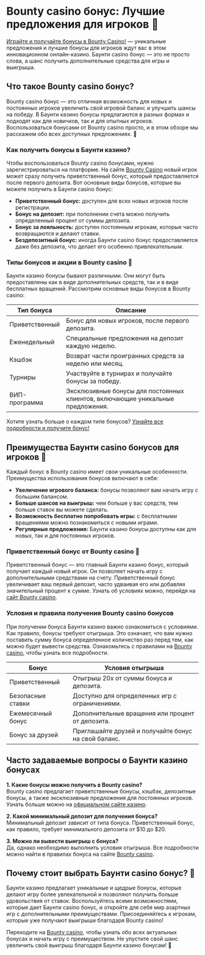 # Bounty casino бонус: Лучшие предложения для игроков 🎉

[Играйте и получайте бонусы в Bounty Casino!](https://bounty-casino.de/BOVK) — уникальные предложения и лучшие бонусы для игроков ждут вас в этом инновационном онлайн-казино. Баунти casino бонус — это не просто слова, а шанс получить дополнительные средства для игры и выигрыша.

## Что такое Bounty casino бонус?

Bounty casino бонус — это отличная возможность для новых и постоянных игроков увеличить свой игровой баланс и улучшить шансы на победу. В Баунти казино бонусы предлагаются в разных формах и подходят как для новичков, так и для опытных игроков. Воспользоваться бонусами от Bounty casino просто, и в этом обзоре мы расскажем обо всех доступных предложениях. 🎁

### Как получить бонусы в Баунти казино?

Чтобы воспользоваться Bounty casino бонусами, нужно зарегистрироваться на платформе. На сайте [Bounty Casino](https://bounty-casino.de/BOVK) новый игрок может сразу получить приветственный бонус, который предоставляется после первого депозита. Вот основные виды бонусов, которые вы можете получить в Баунти casino бонус:

- **Приветственный бонус:** доступен для всех новых игроков после регистрации.
- **Бонус на депозит:** при пополнении счета можно получить определенный процент от суммы депозита.
- **Бонус за лояльность:** доступен постоянным игрокам, которые часто возвращаются и делают ставки.
- **Бездепозитный бонус:** иногда Баунти casino бонус предоставляется даже без депозита, что делает его особенно привлекательным.

### Типы бонусов и акции в Bounty casino 🎉

Баунти казино бонусы бывают различными. Они могут быть предоставлены как в виде дополнительных средств, так и в виде бесплатных вращений. Рассмотрим основные виды бонусов в Bounty casino:

| Тип бонуса        | Описание                                                                      |
|-------------------|-------------------------------------------------------------------------------|
| Приветственный    | Бонус для новых игроков, после первого депозита.                             |
| Еженедельный      | Специальные предложения на депозит каждую неделю.                            |
| Кэшбэк            | Возврат части проигранных средств за неделю или месяц.                       |
| Турниры           | Участвуйте в турнирах и получайте бонусы за победу.                          |
| ВИП-программа     | Эксклюзивные бонусы для постоянных клиентов, включающие уникальные предложения. |

Хотите узнать больше о каждом типе бонусов? [Узнайте все подробности и получите бонус!](https://bounty-casino.de/BOVK)

## Преимущества Баунти casino бонусов для игроков 🎰

Каждый бонус в Bounty casino имеет свои уникальные особенности. Преимущества использования бонусов включают в себя:

- **Увеличение игрового баланса:** бонусы позволяют вам начать игру с большим балансом.
- **Больше шансов на выигрыш:** чем больше у вас средств, тем больше ставок вы можете сделать.
- **Возможность бесплатно попробовать игры:** с бесплатными вращениями можно познакомиться с новыми играми.
- **Регулярные предложения:** Баунти казино бонусы доступны как для новых, так и для постоянных игроков.

### Приветственный бонус от Bounty casino 🎁

Приветственный бонус — это главный Баунти казино бонус, который получает каждый новый игрок. Он позволяет начать игру с дополнительными средствами на счету. Приветственный бонус увеличивает ваш первый депозит, часто удваивая его или добавляя значительный процент к сумме. Узнать об условиях можно, перейдя на [сайт Bounty casino](https://bounty-casino.de/BOVK).

### Условия и правила получения Bounty casino бонусов

При получении бонуса Баунти казино важно ознакомиться с условиями. Как правило, бонусы требуют отыгрыша. Это означает, что вам нужно поставить сумму бонуса определенное количество раз перед тем, как можно будет вывести средства. Ознакомьтесь с правилами на [Bounty casino](https://bounty-casino.de/BOVK), чтобы узнать все подробности.

| Бонус              | Условия отыгрыша                                           |
|--------------------|------------------------------------------------------------|
| Приветственный     | Отыгрыш 20x от суммы бонуса и депозита.                     |
| Безопасные ставки  | Доступно для определенных игр с ограничениями.             |
| Ежемесячный бонус  | Дополнительные вращения или процент от депозита.           |
| Бонус за друзей    | Приглашайте друзей и получайте бонус на свой баланс.       |

## Часто задаваемые вопросы о Баунти казино бонусах

**1. Какие бонусы можно получить в Bounty casino?**  
Bounty casino предлагает приветственные бонусы, кэшбэк, депозитные бонусы, а также эксклюзивные предложения для постоянных игроков. Узнать больше можно на [официальном сайте казино](https://bounty-casino.de/BOVK).

**2. Какой минимальный депозит для получения бонуса?**  
Минимальный депозит зависит от типа бонуса. Приветственный бонус, как правило, требует минимального депозита от $10 до $20.

**3. Можно ли вывести выигрыш с бонуса?**  
Да, однако необходимо выполнить условия отыгрыша. Все подробности можно найти в правилах бонуса на сайте [Bounty casino](https://bounty-casino.de/BOVK).

## Почему стоит выбрать Баунти casino бонус? 🌟

Баунти казино предлагает уникальные и щедрые бонусы, которые делают игру более увлекательной и позволяют получить больше удовольствия от ставок. Воспользуйтесь всеми возможностями, которые дает Баунти casino бонус, и откройте для себя мир азартных игр с дополнительными преимуществами. Присоединяйтесь к игрокам, которые уже получают выигрыши благодаря Bounty casino!

Переходите на [Bounty casino](https://bounty-casino.de/BOVK), чтобы узнать обо всех актуальных бонусах и начать игру с преимуществом. Не упустите свой шанс увеличить свой выигрыш благодаря Баунти казино бонусам! 🎉
